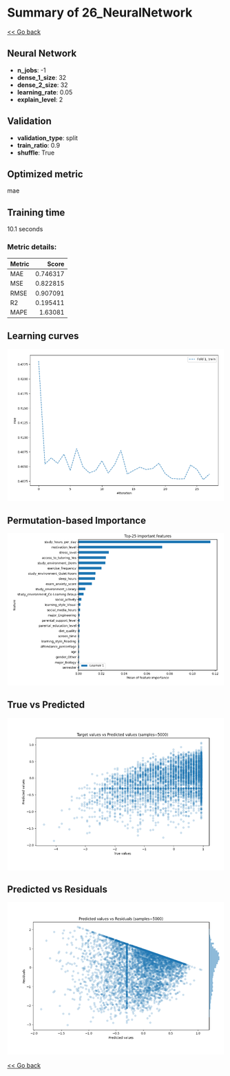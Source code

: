 # Summary of 26_NeuralNetwork

[<< Go back](../README.md)


## Neural Network
- **n_jobs**: -1
- **dense_1_size**: 32
- **dense_2_size**: 32
- **learning_rate**: 0.05
- **explain_level**: 2

## Validation
 - **validation_type**: split
 - **train_ratio**: 0.9
 - **shuffle**: True

## Optimized metric
mae

## Training time

10.1 seconds

### Metric details:
| Metric   |    Score |
|:---------|---------:|
| MAE      | 0.746317 |
| MSE      | 0.822815 |
| RMSE     | 0.907091 |
| R2       | 0.195411 |
| MAPE     | 1.63081  |



## Learning curves
![Learning curves](learning_curves.png)

## Permutation-based Importance
![Permutation-based Importance](permutation_importance.png)
## True vs Predicted

![True vs Predicted](true_vs_predicted.png)


## Predicted vs Residuals

![Predicted vs Residuals](predicted_vs_residuals.png)



[<< Go back](../README.md)
